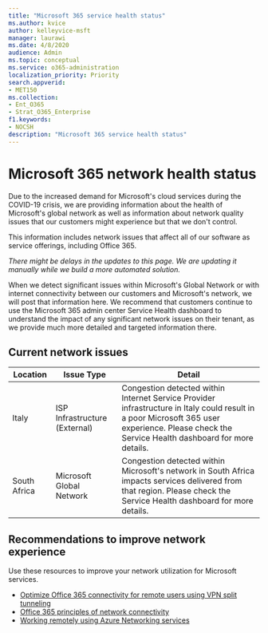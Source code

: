 ```yaml
---
title: "Microsoft 365 service health status"
ms.author: kvice
author: kelleyvice-msft
manager: laurawi
ms.date: 4/8/2020
audience: Admin
ms.topic: conceptual
ms.service: o365-administration
localization_priority: Priority
search.appverid:
- MET150
ms.collection:
- Ent_O365
- Strat_O365_Enterprise
f1.keywords:
- NOCSH
description: "Microsoft 365 service health status"
---
```


# Microsoft 365 network health status

Due to the increased demand for Microsoft's cloud services during the COVID-19 crisis, we are providing information about the health of Microsoft's global network as well as information about network quality issues that our customers might experience but that we don't control.

This information includes network issues that affect all of our software as service offerings, including Office 365.

_There might be delays in the updates to this page. We are updating it manually while we build a more automated solution._

When we detect significant issues within Microsoft's Global Network or with internet connectivity between our customers and Microsoft's network, we will post that information here. We recommend that customers continue to use the Microsoft 365 admin center Service Health dashboard to understand the impact of any significant network issues on their tenant, as we provide much more detailed and targeted information there.

## Current network issues

| Location | Issue Type | Detail |
| --- | --- | --- |
| Italy | ISP Infrastructure (External) | Congestion detected within Internet Service Provider infrastructure in Italy could result in a poor Microsoft 365 user experience. Please check the Service Health dashboard for more details. |
| South Africa | Microsoft Global Network | Congestion detected within Microsoft's network in South Africa impacts services delivered from that region. Please check the Service Health dashboard for more details. |

## Recommendations to improve network experience

Use these resources to improve your network utilization for Microsoft services.

- [Optimize Office 365 connectivity for remote users using VPN split tunneling](https://docs.microsoft.com/office365/enterprise/office-365-vpn-split-tunnel)
- [Office 365 principles of network connectivity](https://aka.ms/pnc)
- [Working remotely using Azure Networking services](https://docs.microsoft.com/azure/networking/working-remotely-support)
